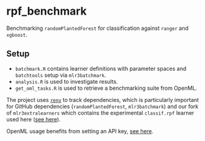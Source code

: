 # rpf_benchmark

Benchmarking `randomPlantedForest` for classification against `ranger` and `xgboost`.

## Setup

- `batchmark.R` contains learner definitions with parameter spaces and `batchtools` setup via `mlr3batchmark`.
- `analysis.R` is used to investigate results.
- `get_oml_tasks.R` is used to retrieve a benchmarking suite from OpenML.

The project uses [`renv`](https://rstudio.github.io/renv/articles/renv.html) to track dependencies, which is particularly
important for GitHub dependencies (`randomPlantedForest`, `mlr3batchmark`) and our fork of `mlr3extralearners` which
contains the experimental `classif.rpf` learner used here ([see here](https://github.com/PlantedML/mlr3extralearners/tree/rpf)).

OpenML usage benefits from setting an API key, [see here](http://openml.github.io/openml-r/articles/OpenML.html#config).

